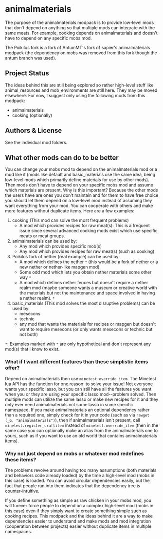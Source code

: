 # animalmaterials
The purpose of the animalmaterials modpack is to provide low-level mods
that don't depend on anything so that multiple mods can integrate with
the same meats. For example, cooking depends on animalmaterials and
doesn't have to depend on any specific mobs mod.

The Poikilos fork is a fork of AntumMT's fork of sapier's
animalmaterials modpack (the dependency on mobs was removed from this
fork though the antum branch was used).

## Project Status
The ideas behind this are still being explored so rather high-level
stuff like animal_resources and mob_environments are still here.
They may be moved elsewhere. For now, I suggest only using the following
mods from this modpack:
- animalmaterials
- cooking (optionally)

## Authors & License
See the individual mod folders.

## What other mods can do to be better
You can change your mobs mod to depend on the animalmaterials mod or a
mod like it (mods like default and basic_materials use the same idea,
being low-level mods which primarily define materials for use by other
mods).
Then mods don't have to depend on your specific mobs mod and assume
which materials are present. Why is this important? Because the other mods
the users have are ones you don't maintain and for them to have
free choice you should let them depend on a low-level mod instead of
assuming they want everything from your mod. You can cooperate with
others and make more features without duplicate items. Here are a few
examples:
1. cooking (This mod can solve the most frequent problems)
   - A mod which provides recipes for raw meat(s): This is a frequent issue
     since several advanced cooking mods exist which use specific meats
     or meat groups.
2. animalmaterials can be used by:
   - Any mod which provides specific mob(s)
   - Any mod which provides recipes for raw meat(s) (such as cooking)
3. Poikilos fork of nether (real example) can be used by:
   - A mod which defines the nether `*` (this would be a fork of nether or a new nether or nether-like mapgen mod)
   - Some odd mod which lets you obtain nether materials some other way `*`
   - A mod which defines nether fences but doesn't require a nether realm mod (maybe someone wants a museum or creative world with the materials but not the maintenance and space involved in having a nether realm). `*`
4. basic_materials (This mod solves the most disruptive problems) can be used by:
   - mesecons
   - technic
   - any mod that wants the materials for recipes or mapgen but doesn't want to require mesecons (or only wants mesecons or technic but not both)

`*`: Examples marked with `*` are only hypothetical and don't represent any mod(s) that I know to exist.

### What if I want different features than these simplistic items offer?
Depend on animalmaterials then use `minetest.override_item`. The Minetest
lua API has the function for one reason: to solve your issue! Not everyone wants
your specific lasso, but you can still have all the features you want
when you or they are using your specific lasso mod--problem solved. Then multiple mods
can utilize the same lasso or make new recipes for it and they only
ever need animalmaterials not some lasso in some specific namespace.
If you make animalmaterials an optional dependency rather
than a required one, simply check for it in your code (such as via
`rawget (_G, "animalmaterials")`), then if animalmaterials isn't
present, call `minetest.register_craftitem` instead of
`minetest.override_item` (then in the same case you can optionally make
an alias from the animalmaterials one to yours, such as if you want to
use an old world that contains animalmaterials items).

### Why not just depend on mobs or whatever mod redefines these items?
The problems revolve around having too many assumptions (both
materials and behaviors code already loaded) by the time a high-level
mod (mobs in this case) is loaded. You can avoid circular dependencies
easily, but the fact that people run into them indicates that the
dependency tree is counter-intuitive.

If you define something as simple as raw chicken in your mobs mod, you
will forever force people to depend on a complex high-level mod (mobs
in this case) even if they simply want to create something simple such
as cooking recipes. This modpack and the ideas behind it are a way to
make dependencies easier to understand and make mods and mod
integration (cooperation between projects) easier without duplicate
items in multiple namespaces.

